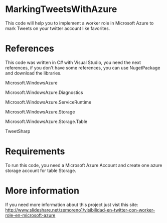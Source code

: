 # MarkingTweetsWithAzure
This code will help you to implement a worker role in Microsoft Azure to mark Tweets on your twitter account like favorites.

# References
This code was written in C# with Visual Studio, you need the next references, if you don't have some references, you can use NugetPackage and download the libraries.

Microsoft.WindowsAzure

Microsoft.WindowsAzure.Diagnostics

Microsoft.WindowsAzure.ServiceRuntime

Microsoft.WindowsAzure.Storage

Microsoft.WindowsAzure.Storage.Table

TweetSharp

# Requirements

To run this code, you need a Microsoft Azure Account and create one azure storage account for table Storage.

# More information

If you need more information about this project just vist this site: http://www.slideshare.net/zemoreno1/visibilidad-en-twitter-con-worker-role-en-microsoft-azure


